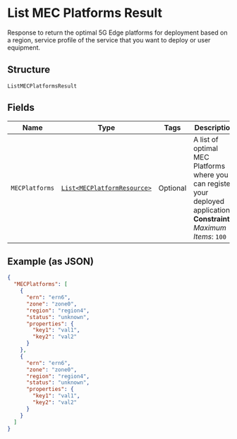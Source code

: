 
# List MEC Platforms Result

Response to return the optimal 5G Edge platforms for deployment based on a region, service profile of the service that you want to deploy or user equipment.

## Structure

`ListMECPlatformsResult`

## Fields

| Name | Type | Tags | Description | Getter | Setter |
|  --- | --- | --- | --- | --- | --- |
| `MECPlatforms` | [`List<MECPlatformResource>`](../../doc/models/mec-platform-resource.md) | Optional | A list of optimal MEC Platforms where you can register your deployed application.<br>**Constraints**: *Maximum Items*: `100` | List<MECPlatformResource> getMECPlatforms() | setMECPlatforms(List<MECPlatformResource> mECPlatforms) |

## Example (as JSON)

```json
{
  "MECPlatforms": [
    {
      "ern": "ern6",
      "zone": "zone0",
      "region": "region4",
      "status": "unknown",
      "properties": {
        "key1": "val1",
        "key2": "val2"
      }
    },
    {
      "ern": "ern6",
      "zone": "zone0",
      "region": "region4",
      "status": "unknown",
      "properties": {
        "key1": "val1",
        "key2": "val2"
      }
    }
  ]
}
```

